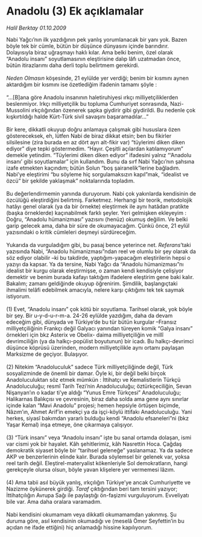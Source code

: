 # Anadolu (3) Ek açıklamalar

*Halil Berktay 01.10.2009*

<div class="taraf_structure_2col_1zq">
<div class="margen_n">



 <p>Nabi Yağcı’nın ilk yazdığının pek yanlış yorumlanacak bir yanı yok. Bazen böyle tek bir cümle, bütün bir düşünce dünyasını içinde barındırır. Dolayısıyla biraz uğraşmayı haklı kılar. Ama belki benim, özel olarak “Anadolu insanı” soyutlamasının eleştirisine dalıp lâfı uzatmadan önce, bütün itirazlarımı daha derli toplu belirtmem gerekirdi.<i> <br/><br/>Neden Olmasın</i> köşesinde, 21 eylülde yer verdiği; benim bir kısmını aynen aktardığım bir kısmını ise özetlediğim ifadenin tamamı şöyle : <br/><br/>“...[B]ana göre Anadolu insanının haletiruhiyesi ırkçı milliyetçiliklerden beslenmiyor. Irkçı milliyetçilik bu topluma Cumhuriyet sonrasında, Nazi-Mussolini ırkçılığından özenerek şapka giydirir gibi giydirildi. Bu nedenle çok kışkırtıldığı halde Kürt-Türk sivil savaşını başaramadılar...” <br/><br/>Bir kere, dikkatli okuyup doğru anlamaya çalışmak gibi hususlara özen göstereceksek, eh, lütfen Nabi de biraz dikkat etsin; ben bu fikirler silsilesine (zira burada en az dört ayrı alt-fikir var) “tüylerimi diken diken ediyor” diye tepki göstermedim. “Hayır. Çeşitli açılardan katılamıyorum” demekle yetindim. “Tüylerimi diken diken ediyor” ifadesini yalnız “‘Anadolu insanı’ gibi soyutlamalar” için kullandım. Bunu da sırf Nabi Yağcı’nın şahsına izafe etmekten kaçındım; bütün Solun “boş şairanelik”lerine bağladım. Nabi’ye eleştirimi “bu söyleme hiç sorgulamaksızın kapıl”mak, “idealist ve özcü” bir şekilde yaklaşmak” noktalarında topladım. <br/><br/>Bu değerlendirmemin yanında duruyorum. Nabi çok yakınlarda kendisinin de özcülüğü eleştirdiğini belirtmiş. Farketmez. Herhangi bir teorik, metodolojik hatâyı genel olarak (ya da bir örnekte) eleştirmek ile aynı hatâdan pratikte (başka örneklerde) kaçınabilmek farklı şeyler. Yeri gelmişken ekleyeyim : Doğru, “Anadolu hümanizması” yazısını (henüz) okumuş değilim. Ve belki garip gelecek ama, daha bir süre de okumayacağım. Çünkü önce, 21 eylül yazısındaki o kritik cümleleri deşmeyi sürdüreceğim. <br/><br/>Yukarıda da vurguladığım gibi, bu pasaj bence yeterince net. <i>Referans</i>’taki yazısında Nabi, “Anadolu hümanizması”ndan reel ve olumlu bir şey olarak da söz ediyor olabilir –ki bu takdirde, yaptığım-yapacağım eleştirilerin hepsi o yazıyı da kapsar. Ya da tersine, Nabi Yağcı da “Anadolu hümanizması”nı idealist bir kurgu olarak eleştirmişse, o zaman kendi kendisiyle çelişiyor demektir ve benim burada kafayı taktığım ifadelere eleştirim gene baki kalır. Bakalım; zamanı geldiğinde okuyup öğrenirim. Şimdilik, başlangıçtaki ihmalimi telâfi edebilmek amacıyla, nelere karşı çıktığımı tek tek saymak istiyorum. <br/><br/>(1) Evet, “Anadolu insanı” çok kötü bir soyutlama. Tarihsel olarak, yok böyle bir şey. Bir u-y-d-u-r-m-a. 24-26 eylülde yazdığım, daha da devam edeceğim gibi, dünyada ve Türkiye’de bu tür bütün kurgular –Fransız milliyetçiliğinin Frankçı değil Galyacı yanından türeyen komik “Galya insanı” örnekleri için bkz Asterix ve Obelix- daima milliyetçiliğin ve millî devrimciliğin (ya da halkçı-popülist boyutunun) bir icadı. Bu halkçı-devrimci düşünce köprüsü üzerinden, modern milliyetçilikle aynı ortamı paylaşan Marksizme de geçiyor. Bulaşıyor. <br/><br/>(2) Nitekim “Anadoluculuk” sadece Türk milliyetçiliğinde değil, Türk sosyalizminde de önemli bir damar. Öyle ki, bir değil belki birçok Anadoluculuktan söz etmek mümkün : İttihatçı ve Kemalistlerin Türkçü Anadoluculuğu; resmî Tarih Tezi’nin Anadoluculuğu; öztürkçeciliğin, Sevan Nişanyan’ın o kadar ti’ye aldığı “Yunus Emre Türkçesi” Anadoluculuğu; Halikarnas Balıkçısı ve çevresinin, biraz daha solda ama gene aynı sınırlar içinde kalan “Mavi Anadolu” projesi; hemen hepsiyle örtüşen biçimde, Nâzım’ın, Ahmet Arif’in emekçi ya da işçi-köylü ittifakı Anadoluculuğu. Yani herkes, siyasî bakımdan yararlı bulduğu kendi “Anadolu efsaneleri”ni (bkz Yaşar Kemal) inşa etmeye, öne çıkarmaya çalışıyor. <br/><br/>(3) “Türk insanı” veya “Anadolu insanı” işte bu sanal ortamda dolaşan, ismi var cismi yok bir hayalet. Kâh şehitlerimiz, kâh Nasrettin Hoca. Çağdaş demokratik siyaset böyle bir “tarihsel geleneğe” yaslanamaz. Ya da sadece AKP ve benzerlerinin elinde kalır. Burada söylemsel bir gelenek var, yoksa reel tarih değil. Eleştirel-materyalist kökenleriyle Sol demokratların, hangi gerekçeyle olursa olsun, böyle yavan klişelere yer vermemesi lâzım. <br/><br/>(4) Ama tabii asıl büyük yanlış, ırkçılığın Türkiye’ye ancak Cumhuriyette ve Nazizme öykünerek girdiği. <i>Taraf</i> çıktığından beri tam tersini yazıyor; İttihatçılığın Avrupa Sağı ile paylaştığı ön-faşizmi vurguluyorum. Evveliyatı bile var. Ama daha oralara varamadım. <br/><br/>Nabi kendisini okumamam veya dikkatli okumamamdan yakınmış. Şu duruma göre, asıl kendisinin okumadığı ve (meselâ Ömer Seyfettin’in bu açıdan ne ifade ettiğini) hiç anlamadığı hissine kapılıyorum.</p>
<br/>
<br/>
<br/>



<br/>


<div id="taraf_not">
</div>

</div>


</div>
